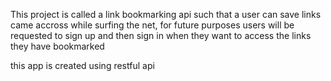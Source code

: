This project is called a link bookmarking api such that a user can save links came accross while surfing the net, for future purposes
users will be requested to sign up and then sign in when they want to access the links they have bookmarked

this app is created using restful api
